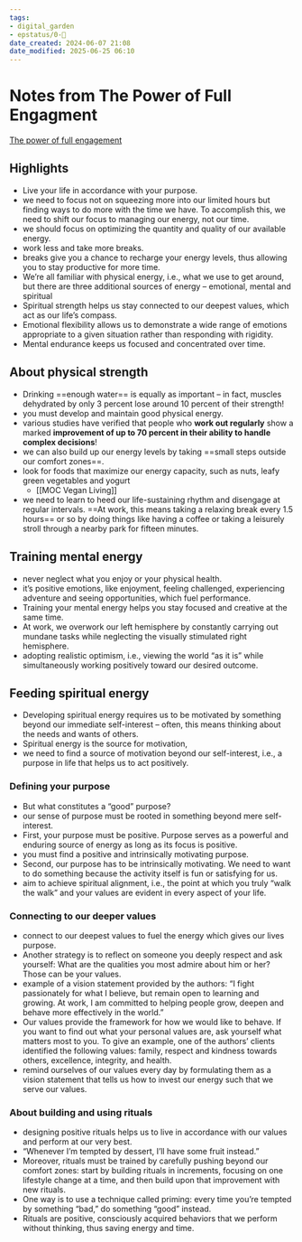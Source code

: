 ```yaml
---
tags: 
- digital_garden
- epstatus/0-🌰
date_created: 2024-06-07 21:08
date_modified: 2025-06-25 06:10
---
```

# Notes from The Power of Full Engagment

[The power of full engagement](https://www.blinkist.com/de/nc/reader/the-power-of-full-engagement-en)

## Highlights

* Live your life in accordance with your purpose.
* we need to focus not on squeezing more into our limited hours but finding ways to do more with the time we have. To accomplish this, we need to shift our focus to managing our energy, not our time.
* we should focus on optimizing the quantity and quality of our available energy.
* work less and take more breaks.
* breaks give you a chance to recharge your energy levels, thus allowing you to stay productive for more time.
* We’re all familiar with physical energy, i.e., what we use to get around, but there are three additional sources of energy – emotional, mental and spiritual
* Spiritual strength helps us stay connected to our deepest values, which act as our life’s compass.
* Emotional flexibility allows us to demonstrate a wide range of emotions appropriate to a given situation rather than responding with rigidity.
* Mental endurance keeps us focused and concentrated over time.

## About physical strength

* Drinking ==enough water== is equally as important – in fact, muscles dehydrated by only 3 percent lose around 10 percent of their strength!
* you must develop and maintain good physical energy.
* various studies have verified that people who **work out regularly** show a marked **improvement of up to 70 percent in their ability to handle complex decisions**!
* we can also build up our energy levels by taking ==small steps outside our comfort zones==.
* look for foods that maximize our energy capacity, such as nuts, leafy green vegetables and yogurt 
	* [[MOC Vegan Living]]
* we need to learn to heed our life-sustaining rhythm and disengage at regular intervals. ==At work, this means taking a relaxing break every 1.5 hours== or so by doing things like having a coffee or taking a leisurely stroll through a nearby park for fifteen minutes.

## Training mental energy

* never neglect what you enjoy or your physical health.
* it’s positive emotions, like enjoyment, feeling challenged, experiencing adventure and seeing opportunities, which fuel performance.
* Training your mental energy helps you stay focused and creative at the same time.
* At work, we overwork our left hemisphere by constantly carrying out mundane tasks while neglecting the visually stimulated right hemisphere.
* adopting realistic optimism, i.e., viewing the world “as it is” while simultaneously working positively toward our desired outcome.

## Feeding spiritual energy

* Developing spiritual energy requires us to be motivated by something beyond our immediate self-interest – often, this means thinking about the needs and wants of others.
* Spiritual energy is the source for motivation,
* we need to find a source of motivation beyond our self-interest, i.e., a purpose in life that helps us to act positively.

### Defining your purpose

* But what constitutes a “good” purpose?
* our sense of purpose must be rooted in something beyond mere self-interest.
* First, your purpose must be positive. Purpose serves as a powerful and enduring source of energy as long as its focus is positive.
* you must find a positive and intrinsically motivating purpose.
* Second, our purpose has to be intrinsically motivating. We need to want to do something because the activity itself is fun or satisfying for us.
* aim to achieve spiritual alignment, i.e., the point at which you truly “walk the walk” and your values are evident in every aspect of your life.

### Connecting to our deeper values

* connect to our deepest values to fuel the energy which gives our lives purpose.
* Another strategy is to reflect on someone you deeply respect and ask yourself: What are the qualities you most admire about him or her? Those can be your values.
* example of a vision statement provided by the authors: “I fight passionately for what I believe, but remain open to learning and growing. At work, I am committed to helping people grow, deepen and behave more effectively in the world.”
* Our values provide the framework for how we would like to behave. If you want to find out what your personal values are, ask yourself what matters most to you. To give an example, one of the authors’ clients identified the following values: family, respect and kindness towards others, excellence, integrity, and health.
* remind ourselves of our values every day by formulating them as a vision statement that tells us how to invest our energy such that we serve our values.

### About building and using rituals

* designing positive rituals helps us to live in accordance with our values and perform at our very best.
* “Whenever I’m tempted by dessert, I’ll have some fruit instead.”
* Moreover, rituals must be trained by carefully pushing beyond our comfort zones: start by building rituals in increments, focusing on one lifestyle change at a time, and then build upon that improvement with new rituals.
* One way is to use a technique called priming: every time you’re tempted by something “bad,” do something “good” instead.
* Rituals are positive, consciously acquired behaviors that we perform without thinking, thus saving energy and time.

